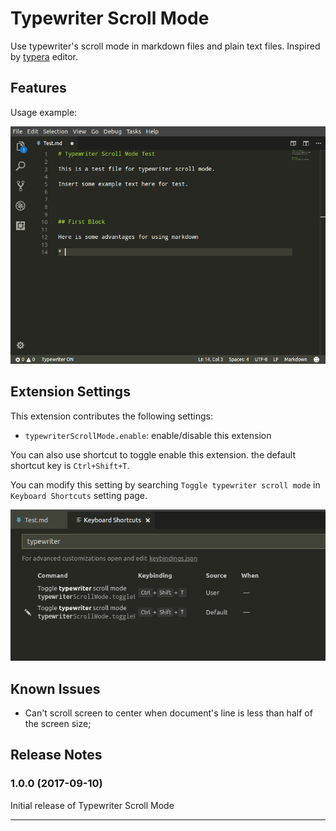 # Typewriter Scroll Mode

Use typewriter's scroll mode in markdown files and plain text files. Inspired by [typera](https://www.typora.io/) editor.

## Features

Usage example:

![Typewriter Scroll Mode](https://raw.githubusercontent.com/andyhuzhill/VSCode-TypewriterScrollMode/master/images/typewriter.gif)

## Extension Settings

This extension contributes the following settings:

* `typewriterScrollMode.enable`: enable/disable this extension

You can also use shortcut to toggle enable this extension.
the default shortcut key is `Ctrl+Shift+T`.

You can modify this setting by searching `Toggle typewriter scroll mode` 
in `Keyboard Shortcuts` setting page.

![](https://raw.githubusercontent.com/andyhuzhill/VSCode-TypewriterScrollMode/master/images/shortcut.png)

## Known Issues

* Can't scroll screen to center when document's line is less than half of the screen size;

## Release Notes
 
### 1.0.0 (2017-09-10)

Initial release of Typewriter Scroll Mode

-----------------------------------------------------------------------------------------------------------
 
